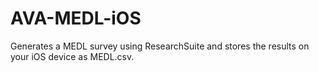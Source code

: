 # AVA-MEDL-iOS
Generates a MEDL survey using ResearchSuite and stores the results on your iOS device as MEDL.csv.
